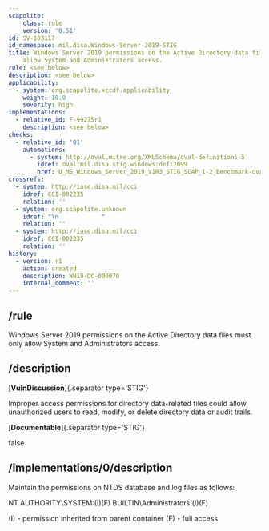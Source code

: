 ```yaml
---
scapolite:
    class: rule
    version: '0.51'
id: SV-103117
id_namespace: mil.disa.Windows-Server-2019-STIG
title: Windows Server 2019 permissions on the Active Directory data files must only
    allow System and Administrators access.
rule: <see below>
description: <see below>
applicability:
  - system: org.scapolite.xccdf.applicability
    weight: 10.0
    severity: high
implementations:
  - relative_id: F-99275r1
    description: <see below>
checks:
  - relative_id: '01'
    automations:
      - system: http://oval.mitre.org/XMLSchema/oval-definitions-5
        idref: oval:mil.disa.stig.windows:def:2099
        href: U_MS_Windows_Server_2019_V1R3_STIG_SCAP_1-2_Benchmark-oval.xml
crossrefs:
  - system: http://iase.disa.mil/cci
    idref: CCI-002235
    relation: ''
  - system: org.scapolite.unknown
    idref: "\n            "
    relation: ''
  - system: http://iase.disa.mil/cci
    idref: CCI-002235
    relation: ''
history:
  - version: r1
    action: created
    description: WN19-DC-000070
    internal_comment: ''
---
```



## /rule

Windows Server 2019 permissions on the Active Directory data files must only allow System and Administrators access.

## /description

[**VulnDiscussion**]{.separator type='STIG'}

Improper access permissions for directory data-related files could allow unauthorized users to read, modify, or delete directory data or audit trails.

[**Documentable**]{.separator type='STIG'}

false

## /implementations/0/description

Maintain the permissions on NTDS database and log files as follows:

NT AUTHORITY\SYSTEM:(I)(F)
BUILTIN\Administrators:(I)(F)

(I) - permission inherited from parent container
(F) - full access
